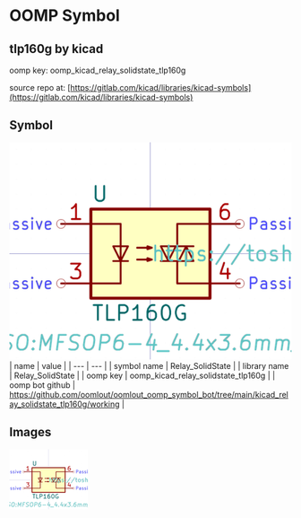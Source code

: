 # OOMP Symbol  
## tlp160g  by kicad  
  
oomp key: oomp_kicad_relay_solidstate_tlp160g  
  
source repo at: [https://gitlab.com/kicad/libraries/kicad-symbols](https://gitlab.com/kicad/libraries/kicad-symbols)  
## Symbol  
  
[![working.png](working_600.png)](working.png)  
| name | value | 
| --- | --- | 
| symbol name | Relay_SolidState | 
| library name | Relay_SolidState | 
| oomp key | oomp_kicad_relay_solidstate_tlp160g | 
| oomp bot github | https://github.com/oomlout/oomlout_oomp_symbol_bot/tree/main/kicad_relay_solidstate_tlp160g/working | 
## Images  
  
[![working.png](working_140.png)](working.png)  
